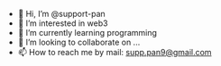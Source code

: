 - 👋 Hi, I’m @support-pan
- 👀 I’m interested in web3
- 🌱 I’m currently learning programming
- 💞️ I’m looking to collaborate on ...
- 📫 How to reach me by mail: supp.pan9@gmail.com

<!---
support-pan/support-pan is a ✨ special ✨ repository because its `README.md` (this file) appears on your GitHub profile.
You can click the Preview link to take a look at your changes.
--->
